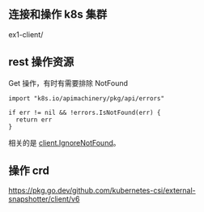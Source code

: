 ## 连接和操作 k8s 集群

ex1-client/

## rest 操作资源

Get 操作，有时有需要排除 NotFound

```
import "k8s.io/apimachinery/pkg/api/errors"

if err != nil && !errors.IsNotFound(err) {
  return err
}
```

相关的是 [client.IgnoreNotFound](https://pkg.go.dev/sigs.k8s.io/controller-runtime@v0.16.0/pkg/client#IgnoreNotFound)。

## 操作 crd

https://pkg.go.dev/github.com/kubernetes-csi/external-snapshotter/client/v6

